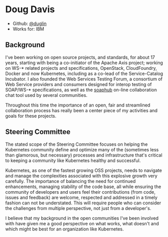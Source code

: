 #  Doug Davis

- Github: [@duglin](https://github.com/duglin)
- Works for: IBM

## Background

I've been working on open source projects, and standards, for about 17 years,
starting with being a co-initiator of the Apache Axis project; working on
WS-* related projects and specifications, OpenStack, CloudFoundry, Docker
and now Kubernetes, including as a co-lead of the Service-Catalog Incubator.
I also founded the Web Services Testing Forum, a consortium of Web Service
providers and consumers designed for interop testing of SOAP/WS-*
specifications, as well as the [soaphub](http://soaphub.org) on-line
collaboration chat tool used by several communities.

Throughout this time the importance of an open, fair and streamlined
collaboration process has really been a center piece of my activities and
goals for these projects.

## Steering Committee

The stated scope of the Steering Committee focuses on helping the
Kubernetes community define and optimize many of the (sometimes less than
glamorous, but necessary) processes and infrastructure that's critical
to keeping a community like Kubernetes healthy and successful.

Kubernetes, as one of the fastest growing OSS projects, needs to navigate
and manage the complexities associated with this explosive growth very
carefully. The importance of balancing the need for continued enhancements,
managing stability of the code base, all while ensuring the community of
developers and users feel their contributions (from code, issues and feedback)
are welcome, respected and addressed in a timely fashion can not
be understated. This will require people who can consider the challenges
from multiple perspective, not just from a developer's. 

I believe that my background in the open communities I've been involved with
have given me a good perspective on what works, what doesn't and which might
be best for an organization like Kubernetes.

